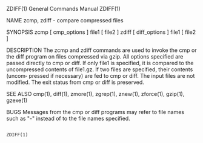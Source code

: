 ZDIFF(1)							    General Commands Manual							      ZDIFF(1)

NAME
       zcmp, zdiff - compare compressed files

SYNOPSIS
       zcmp [ cmp_options ] file1 [ file2 ]
       zdiff [ diff_options ] file1 [ file2 ]

DESCRIPTION
       The  zcmp and zdiff commands are used to invoke the cmp or the diff program on files compressed via gzip.  All options specified are passed directly to
       cmp or diff.  If only file1 is specified, it is compared to the uncompressed contents of file1.gz.  If two files are specified, their contents  (uncom‐
       pressed if necessary) are fed to cmp or diff.  The input files are not modified.	 The exit status from cmp or diff is preserved.

SEE ALSO
       cmp(1), diff(1), zmore(1), zgrep(1), znew(1), zforce(1), gzip(1), gzexe(1)

BUGS
       Messages from the cmp or diff programs may refer to file names such as "-" instead of to the file names specified.

																		      ZDIFF(1)
